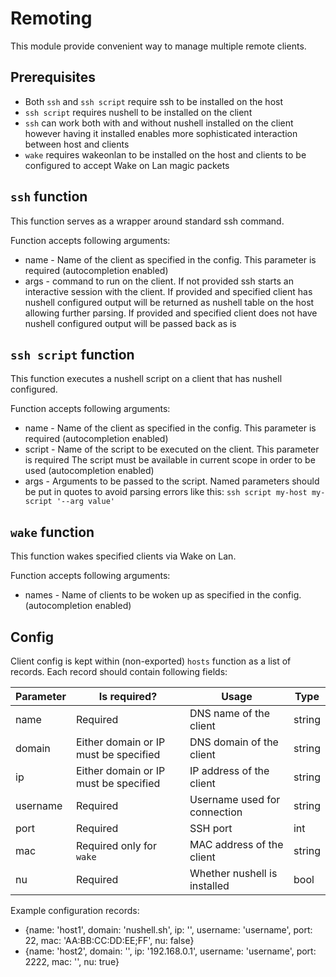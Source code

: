 # Remoting

This module provide convenient way to manage multiple remote clients.

## Prerequisites

- Both `ssh` and `ssh script` require ssh to be installed on the host
- `ssh script` requires nushell to be installed on the client
- `ssh` can work both with and without nushell installed on the client however having it installed enables more sophisticated interaction between host and clients
- `wake` requires wakeonlan to be installed on the host and clients to be configured to accept Wake on Lan magic packets

## `ssh` function

This function serves as a wrapper around standard ssh command.

Function accepts following arguments:

- name - Name of the client as specified in the config. This parameter is required (autocompletion enabled)
- args - command to run on the client. If not provided ssh starts an interactive session with the client. If provided and specified client has nushell configured output will be returned as nushell table on the host allowing further parsing. If provided and specified client does not have nushell configured output will be passed back as is

## `ssh script` function

This function executes a nushell script on a client that has nushell configured.

Function accepts following arguments:

- name - Name of the client as specified in the config. This parameter is required (autocompletion enabled)
- script - Name of the script to be executed on the client. This parameter is required The script must be available in current scope in order to be used (autocompletion enabled)
- args - Arguments to be passed to the script. Named parameters should be put in quotes to avoid parsing errors like this: `ssh script my-host my-script '--arg value'`

## `wake` function

This function wakes specified clients via Wake on Lan.

Function accepts following arguments:

- names - Name of clients to be woken up as specified in the config. (autocompletion enabled)

## Config

Client config is kept within (non-exported) `hosts` function as a list of records. Each record should contain following fields:

| Parameter | Is required?                          | Usage                        | Type   |
| --------- | ------------------------------------- | ---------------------------- | ------ |
| name      | Required                              | DNS name of the client       | string |
| domain    | Either domain or IP must be specified | DNS domain of the client     | string |
| ip        | Either domain or IP must be specified | IP address of the client     | string |
| username  | Required                              | Username used for connection | string |
| port      | Required                              | SSH port                     | int    |
| mac       | Required only for `wake`              | MAC address of the client    | string |
| nu        | Required                              | Whether nushell is installed | bool   |

Example configuration records:

- {name: 'host1', domain: 'nushell.sh', ip: '', username: 'username', port: 22, mac: 'AA:BB:CC:DD:EE;FF', nu: false}
- {name: 'host2', domain: '', ip: '192.168.0.1', username: 'username', port: 2222, mac: '', nu: true}
